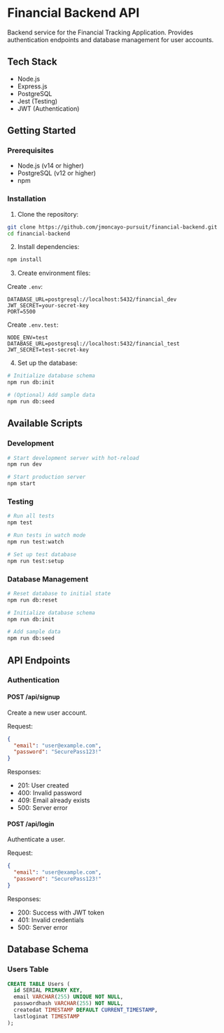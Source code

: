 # Financial Backend API

Backend service for the Financial Tracking Application. Provides authentication endpoints and database management for user accounts.

## Tech Stack

- Node.js
- Express.js
- PostgreSQL
- Jest (Testing)
- JWT (Authentication)

## Getting Started

### Prerequisites

- Node.js (v14 or higher)
- PostgreSQL (v12 or higher)
- npm

### Installation

1. Clone the repository:

```bash
git clone https://github.com/jmoncayo-pursuit/financial-backend.git
cd financial-backend
```

2. Install dependencies:

```bash
npm install
```

3. Create environment files:

Create `.env`:

```env
DATABASE_URL=postgresql://localhost:5432/financial_dev
JWT_SECRET=your-secret-key
PORT=5500
```

Create `.env.test`:

```env
NODE_ENV=test
DATABASE_URL=postgresql://localhost:5432/financial_test
JWT_SECRET=test-secret-key
```

4. Set up the database:

```bash
# Initialize database schema
npm run db:init

# (Optional) Add sample data
npm run db:seed
```

## Available Scripts

### Development

```bash
# Start development server with hot-reload
npm run dev

# Start production server
npm start
```

### Testing

```bash
# Run all tests
npm test

# Run tests in watch mode
npm run test:watch

# Set up test database
npm run test:setup
```

### Database Management

```bash
# Reset database to initial state
npm run db:reset

# Initialize database schema
npm run db:init

# Add sample data
npm run db:seed
```

## API Endpoints

### Authentication

#### POST /api/signup

Create a new user account.

Request:

```json
{
  "email": "user@example.com",
  "password": "SecurePass123!"
}
```

Responses:

- 201: User created
- 400: Invalid password
- 409: Email already exists
- 500: Server error

#### POST /api/login

Authenticate a user.

Request:

```json
{
  "email": "user@example.com",
  "password": "SecurePass123!"
}
```

Responses:

- 200: Success with JWT token
- 401: Invalid credentials
- 500: Server error

## Database Schema

### Users Table

```sql
CREATE TABLE Users (
  id SERIAL PRIMARY KEY,
  email VARCHAR(255) UNIQUE NOT NULL,
  passwordhash VARCHAR(255) NOT NULL,
  createdat TIMESTAMP DEFAULT CURRENT_TIMESTAMP,
  lastloginat TIMESTAMP
);
```
